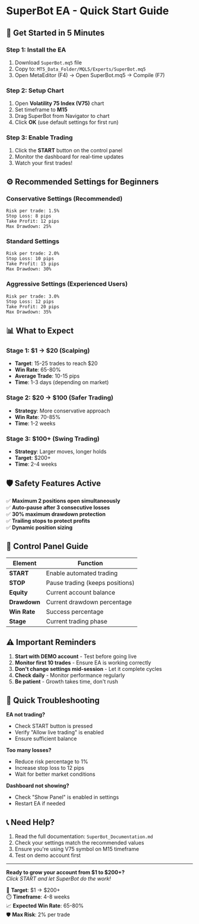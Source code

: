 # SuperBot EA - Quick Start Guide

## 🚀 Get Started in 5 Minutes

### Step 1: Install the EA
1. Download `SuperBot.mq5` file
2. Copy to: `MT5_Data_Folder/MQL5/Experts/SuperBot.mq5`
3. Open MetaEditor (F4) → Open SuperBot.mq5 → Compile (F7)

### Step 2: Setup Chart
1. Open **Volatility 75 Index (V75)** chart
2. Set timeframe to **M15**
3. Drag SuperBot from Navigator to chart
4. Click **OK** (use default settings for first run)

### Step 3: Enable Trading
1. Click the **START** button on the control panel
2. Monitor the dashboard for real-time updates
3. Watch your first trades!

## ⚙️ Recommended Settings for Beginners

### Conservative Settings (Recommended)
```
Risk per trade: 1.5%
Stop Loss: 8 pips
Take Profit: 12 pips
Max Drawdown: 25%
```

### Standard Settings
```
Risk per trade: 2.0%
Stop Loss: 10 pips
Take Profit: 15 pips
Max Drawdown: 30%
```

### Aggressive Settings (Experienced Users)
```
Risk per trade: 3.0%
Stop Loss: 12 pips
Take Profit: 20 pips
Max Drawdown: 35%
```

## 📊 What to Expect

### Stage 1: $1 → $20 (Scalping)
- **Target**: 15-25 trades to reach $20
- **Win Rate**: 65-80%
- **Average Trade**: 10-15 pips
- **Time**: 1-3 days (depending on market)

### Stage 2: $20 → $100 (Safer Trading)
- **Strategy**: More conservative approach
- **Win Rate**: 70-85%
- **Time**: 1-2 weeks

### Stage 3: $100+ (Swing Trading)
- **Strategy**: Larger moves, longer holds
- **Target**: $200+
- **Time**: 2-4 weeks

## 🛡️ Safety Features Active

✅ **Maximum 2 positions open simultaneously**  
✅ **Auto-pause after 3 consecutive losses**  
✅ **30% maximum drawdown protection**  
✅ **Trailing stops to protect profits**  
✅ **Dynamic position sizing**  

## 📱 Control Panel Guide

| Element | Function |
|---------|----------|
| **START** | Enable automated trading |
| **STOP** | Pause trading (keeps positions) |
| **Equity** | Current account balance |
| **Drawdown** | Current drawdown percentage |
| **Win Rate** | Success percentage |
| **Stage** | Current trading phase |

## ⚠️ Important Reminders

1. **Start with DEMO account** - Test before going live
2. **Monitor first 10 trades** - Ensure EA is working correctly
3. **Don't change settings mid-session** - Let it complete cycles
4. **Check daily** - Monitor performance regularly
5. **Be patient** - Growth takes time, don't rush

## 🔧 Quick Troubleshooting

**EA not trading?**
- Check START button is pressed
- Verify "Allow live trading" is enabled
- Ensure sufficient balance

**Too many losses?**
- Reduce risk percentage to 1%
- Increase stop loss to 12 pips
- Wait for better market conditions

**Dashboard not showing?**
- Check "Show Panel" is enabled in settings
- Restart EA if needed

## 📞 Need Help?

1. Read the full documentation: `SuperBot_Documentation.md`
2. Check your settings match the recommended values
3. Ensure you're using V75 symbol on M15 timeframe
4. Test on demo account first

---

**Ready to grow your account from $1 to $200+?**  
*Click START and let SuperBot do the work!*

🎯 **Target**: $1 → $200+  
⏱️ **Timeframe**: 4-8 weeks  
📈 **Expected Win Rate**: 65-80%  
🛡️ **Max Risk**: 2% per trade